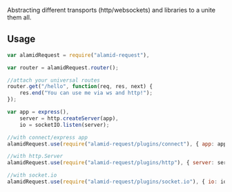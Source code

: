 Abstracting different transports (http/websockets) and libraries to a unite them all.

## Usage

```javascript
var alamidRequest = require("alamid-request"),

var router = alamidRequest.router();

//attach your universal routes
router.get("/hello", function(req, res, next) {
    res.end("You can use me via ws and http!");
});

var app = express(),
    server = http.createServer(app),
    io = socketIO.listen(server);

//with connect/express app
alamidRequest.use(require("alamid-request/plugins/connect"), { app: app });

//with http.Server
alamidRequest.use(require("alamid-request/plugins/http"), { server: server });

//with socket.io
alamidRequest.use(require("alamid-request/plugins/socket.io"), { io: io });
```
